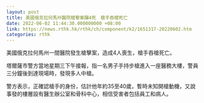 ```yaml
---
layout: post
title: 美國俄克拉何馬州醫院槍擊案釀4死　槍手吞槍死亡
date: 2022-06-02 11:44:30.000000000 +08:00
link: https://news.rthk.hk/rthk/ch/component/k2/1651317-20220602.htm
categories: rthk
---
```


美國俄克拉何馬州一間醫院發生槍擊案，造成4人喪生，槍手吞槍死亡。

塔爾薩市警方當地星期三下午接報，指一名男子手持步槍進入一座醫務大樓，警員三分鐘後到達現場時，發現多人中槍。

警方表示，正確認槍手的身份，估計他年約35至40歲，暫時未知開槍動機，又說事發的樓層設有醫生辦公室和骨科中心，相信受害者包括員工和病人。
